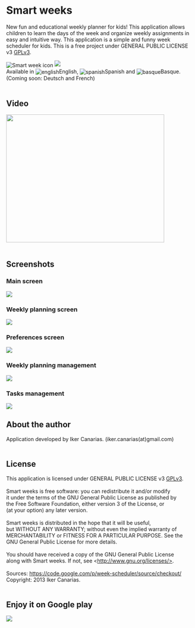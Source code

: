 # Smart weeks #

New fun and educational weekly planner for kids! This application allows children to learn the days of the week and organize weekly assignments in easy and intuitive way. This application is a simple and funny week scheduler for kids. This is a free project under GENERAL PUBLIC LICENSE v3 [GPLv3](http://www.gnu.org/licenses/quick-guide-gplv3.html).

<img src='https://googledrive.com/host/0B9RqkNH4hHCAdDAwODZkekhNVzA/ic_launcher.png' alt='Smart week icon' align='center'> <a href='https://play.google.com/store/apps/details?id=Smartweeks'><img src='https://developer.android.com/images/brand/en_generic_rgb_wo_60.png' /></a>
<br />Available in <img src='https://googledrive.com/host/0B9RqkNH4hHCAdDAwODZkekhNVzA/us_uk.png' alt='english' align='center'>English, <img src='https://googledrive.com/host/0B9RqkNH4hHCAdDAwODZkekhNVzA/spanish.png' alt='spanish' align='center'>Spanish and <img src='https://googledrive.com/host/0B9RqkNH4hHCAdDAwODZkekhNVzA/basque.png' alt='basque' align='center'>Basque. (Coming soon: Deutsch and French)<br>
<br>
<h2>Video</h2>
<a href='http://www.youtube.com/watch?feature=player_embedded&v=jSTMqXRckDI' target='_blank'><img src='http://img.youtube.com/vi/jSTMqXRckDI/0.jpg' width='425' height=344 /></a><br>
<br>
<h2>Screenshots</h2>

<h3>Main screen</h3>
<img src='https://googledrive.com/host/0B9RqkNH4hHCAdDAwODZkekhNVzA/smartweek_screenshot_001.png' />

<h3>Weekly planning screen</h3>
<img src='https://googledrive.com/host/0B9RqkNH4hHCAdDAwODZkekhNVzA/smartweek_screenshot_002.png' />

<h3>Preferences screen</h3>
<img src='https://googledrive.com/host/0B9RqkNH4hHCAdDAwODZkekhNVzA/smartweek_screenshot_008.png' />

<h3>Weekly planning management</h3>
<img src='https://googledrive.com/host/0B9RqkNH4hHCAdDAwODZkekhNVzA/smartweek_screenshot_004.png' />

<h3>Tasks management</h3>
<img src='https://googledrive.com/host/0B9RqkNH4hHCAdDAwODZkekhNVzA/smartweek_screenshot_006.png' />

<br />
<h2>About the author</h2>
Application developed by Iker Canarias. (iker.canarias(at)gmail.com)<br>
<br>
<h2>License</h2>
This application is licensed under GENERAL PUBLIC LICENSE v3 <a href='http://www.gnu.org/licenses/quick-guide-gplv3.html'>GPLv3</a>.<br>
<br>
Smart weeks is free software: you can redistribute it and/or modify<br>
it under the terms of the GNU General Public License as published by<br>
the Free Software Foundation, either version 3 of the License, or<br>
(at your option) any later version.<br>
<br>
Smart weeks is distributed in the hope that it will be useful,<br>
but WITHOUT ANY WARRANTY; without even the implied warranty of<br>
MERCHANTABILITY or FITNESS FOR A PARTICULAR PURPOSE.  See the<br>
GNU General Public License for more details.<br>
<br>
You should have received a copy of the GNU General Public License<br>
along with Smart weeks.  If not, see <<a href='http://www.gnu.org/licenses/>'>http://www.gnu.org/licenses/&gt;</a>.<br>
<br>
Sources: <a href='https://code.google.com/p/week-scheduler/source/checkout/'>https://code.google.com/p/week-scheduler/source/checkout/</a>
<br />Copyright: 2013 Iker Canarias.<br>
<br>
<h2>Enjoy it on Google play</h2>
<a href='https://play.google.com/store/apps/details?id=Smartweeks'><img src='https://developer.android.com/images/brand/en_generic_rgb_wo_45.png' /></a>